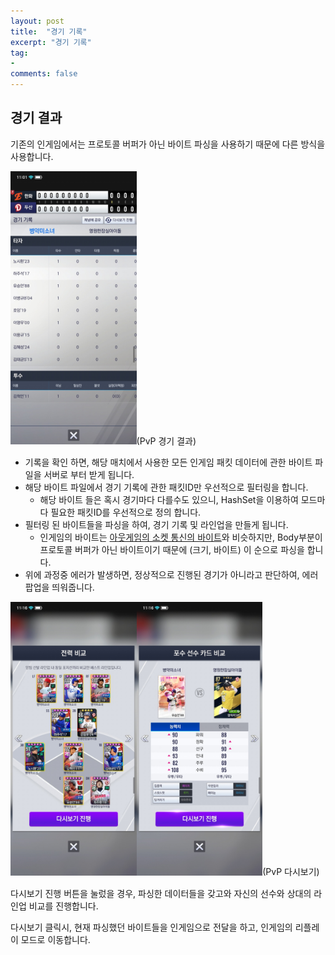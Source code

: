 ```yaml
---
layout: post
title:  "경기 기록"
excerpt: "경기 기록"
tag:
-
comments: false
---
```


## 경기 결과
기존의 인게임에서는 프로토콜 버퍼가 아닌 바이트 파싱을 사용하기 때문에 다른 방식을 사용합니다.

<img src = "../assets/img/project/fortpolio/SocketServer/pvp_result.jpg" width="40%">(PvP 경기 결과)

- 기록을 확인 하면, 해당 매치에서 사용한 모든 인게임 패킷 데이터에 관한 바이트 파일을 서버로 부터 받게 됩니다.
- 해당 바이트 파일에서 경기 기록에 관한 패킷ID만 우선적으로 필터링을 합니다.
    - 해당 바이트 들은 혹시 경기마다 다를수도 있으니, HashSet을 이용하여 모드마다 필요한 패킷ID를 우선적으로 정의 합니다.
- 필터링 된 바이트들을 파싱을 하여, 경기 기록 및 라인업을 만들게 됩니다.
    - 인게임의 바이트는 [아웃게임의 소켓 통신의 바이트](https://aszd0708.github.io/V25_Socket)와 비슷하지만, Body부분이 프로토콜 버퍼가 아닌 바이트이기 때문에 (크기, 바이트) 이 순으로 파싱을 합니다.
- 위에 과정중 에러가 발생하면, 정상적으로 진행된 경기가 아니라고 판단하여, 에러 팝업을 띄워줍니다.

<img src = "../assets/img/project/fortpolio/SocketServer/pvp_result_replay_2.jpg" width="40%"><img src = "../assets/img/project/fortpolio/SocketServer/pvp_result_replay_1.jpg" width="40%">(PvP 다시보기)

다시보기 진행 버튼을 눌렀을 경우, 파싱한 데이터들을 갖고와 자신의 선수와 상대의 라인업 비교를 진행합니다.

다시보기 클릭시, 현재 파싱했던 바이트들을 인게임으로 전달을 하고, 인게임의 리플레이 모드로 이동합니다.